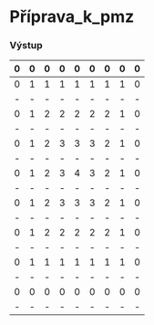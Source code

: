 # Příprava_k_pmz

### Výstup
| 0 | 0 | 0 | 0 | 0 | 0 | 0 | 0 | 0 |
| - | - | - | - | - | - | - | - | - |
| 0 | 1 | 1 | 1 | 1 | 1 | 1 | 1 | 0 |
| - | - | - | - | - | - | - | - | - |
| 0 | 1 | 2 | 2 | 2 | 2 | 2 | 1 | 0 |
| - | - | - | - | - | - | - | - | - |
| 0 | 1 | 2 | 3 | 3 | 3 | 2 | 1 | 0 |
| - | - | - | - | - | - | - | - | - |
| 0 | 1 | 2 | 3 | 4 | 3 | 2 | 1 | 0 |
| - | - | - | - | - | - | - | - | - |
| 0 | 1 | 2 | 3 | 3 | 3 | 2 | 1 | 0 |
| - | - | - | - | - | - | - | - | - |
| 0 | 1 | 2 | 2 | 2 | 2 | 2 | 1 | 0 |
| - | - | - | - | - | - | - | - | - |
| 0 | 1 | 1 | 1 | 1 | 1 | 1 | 1 | 0 |
| - | - | - | - | - | - | - | - | - |
| 0 | 0 | 0 | 0 | 0 | 0 | 0 | 0 | 0 |
| - | - | - | - | - | - | - | - | - | 
